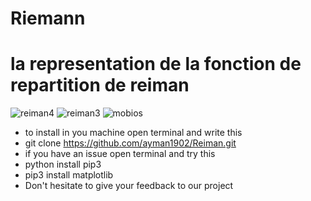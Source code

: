 # Riemann
# la representation de la fonction de repartition de reiman
![reiman4](https://user-images.githubusercontent.com/49163010/111863837-12c89b00-895e-11eb-916f-8c32e8a9588c.png)
![reiman3](https://user-images.githubusercontent.com/49163010/111719515-4fac6900-885c-11eb-88d6-7996b4fdee40.png)
![mobios](https://user-images.githubusercontent.com/49163010/111719518-50dd9600-885c-11eb-87fc-8f4e45aec2b5.png)

- to install in you machine open terminal and write this
- git clone https://github.com/ayman1902/Reiman.git
- if you have an issue open terminal and try this
- python install pip3
- pip3 install matplotlib
- Don't hesitate to give your feedback to our project

